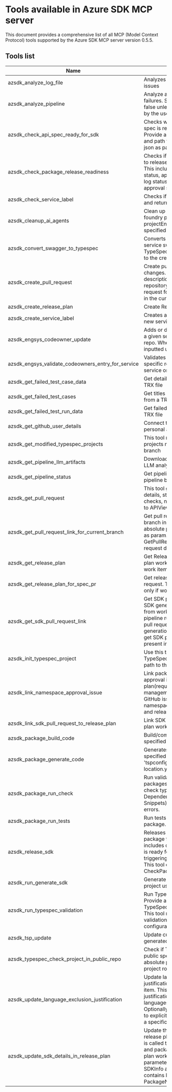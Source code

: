 # Tools available in Azure SDK MCP server

This document provides a comprehensive list of all MCP (Model Context Protocol) tools supported by the Azure SDK MCP server version 0.5.5.

## Tools list

| Name | Description |
|----------------------------------------------|---------------------------------------------------------------------------------------------------------------------------------------------|
| azsdk_analyze_log_file | Analyzes a log file for errors and issues |
| azsdk_analyze_pipeline | Analyze azure pipeline for failures. Set analyzeWithAgent to false unless requested otherwise by the user |
| azsdk_check_api_spec_ready_for_sdk | Checks whether a TypeSpec API spec is ready to generate SDK. Provide a pull request number and path to TypeSpec project json as params. |
| azsdk_check_package_release_readiness | Checks if SDK package is ready to release (release readiness). This includes checking pipeline status, apiview status, change log status, and namespace approval status. |
| azsdk_check_service_label | Checks if a service label exists and returns its details |
| azsdk_cleanup_ai_agents | Clean up AI agents in an AI foundry project. Leave projectEndpoint empty if not specified |
| azsdk_convert_swagger_to_typespec | Converts an existing Azure service swagger definition to a TypeSpec project. Returns path to the created project. |
| azsdk_create_pull_request | Create pull request for repository changes. Provide title, description and path to repository root. Creates a pull request for committed changes in the current branch. |
| azsdk_create_release_plan | Create Release Plan |
| azsdk_create_service_label | Creates a pull request to add a new service label |
| azsdk_engsys_codeowner_update | Adds or deletes codeowners for a given service label or path in a repo. When isAdding is false, the inputted users will be removed. |
| azsdk_engsys_validate_codeowners_entry_for_service | Validates codeowners in a specific repository for a given service or repo path. |
| azsdk_get_failed_test_case_data | Get details for a failed test from a TRX file |
| azsdk_get_failed_test_cases | Get titles of failed test cases from a TRX file |
| azsdk_get_failed_test_run_data | Get failed test run data from a TRX file |
| azsdk_get_github_user_details | Connect to GitHub using personal access token. |
| azsdk_get_modified_typespec_projects | This tool returns list of TypeSpec projects modified in current branch |
| azsdk_get_pipeline_llm_artifacts | Downloads artifacts intended for LLM analysis from a pipeline run |
| azsdk_get_pipeline_status | Get pipeline status for a given pipeline build ID |
| azsdk_get_pull_request | This tool gets pull request details, status, comments, checks, next action details, links to APIView reviews. |
| azsdk_get_pull_request_link_for_current_branch | Get pull request link for current branch in the repo. Provide absolute path to repository root as param. This tool call GetPullRequest to get pull request details. |
| azsdk_get_release_plan | Get Release Plan: Get release plan work item details for a given work item id or release plan Id. |
| azsdk_get_release_plan_for_spec_pr | Get release plan for API spec pull request. This tool should be used only if work item Id is unknown. |
| azsdk_get_sdk_pull_request_link | Get SDK pull request link from SDK generation pipeline run or from work item. Build ID of pipeline run is required to query pull request link from SDK generation pipeline. This tool can get SDK pull request details if present in a work item. |
| azsdk_init_typespec_project | Use this tool to initialize a new TypeSpec project. Returns the path to the created project. |
| azsdk_link_namespace_approval_issue | Link package namespace approval issue to release plan(required only for management plan). This requires GitHub issue URL for the namespace approval request and release plan work item id. |
| azsdk_link_sdk_pull_request_to_release_plan | Link SDK pull request to release plan work item |
| azsdk_package_build_code | Build/compile SDK code for a specified project locally. |
| azsdk_package_generate_code | Generates SDK code for a specified language using either 'tspconfig.yaml' or 'tsp-location.yaml'. Runs locally. |
| azsdk_package_run_check | Run validation checks for SDK packages. Provide package path, check type (All, Changelog, Dependency, Readme, Cspell, Snippets), and whether to fix errors. |
| azsdk_package_run_tests | Run tests for the specified SDK package. Provide package path. |
| azsdk_release_sdk | Releases the specified SDK package for a language. This includes checking if the package is ready for release and triggering the release pipeline. This tool calls CheckPackageReleaseReadiness |
| azsdk_run_generate_sdk | Generate SDK from a TypeSpec project using pipeline. |
| azsdk_run_typespec_validation | Run TypeSpec validation. Provide absolute path to TypeSpec project root as param. This tool runs TypeSpec validation and TypeSpec configuration validation. |
| azsdk_tsp_update | Update customized TypeSpec-generated client code |
| azsdk_typespec_check_project_in_public_repo | Check if TypeSpec project is in public spec repo. Provide absolute path to TypeSpec project root as param. |
| azsdk_update_language_exclusion_justification | Update language exclusion justification in release plan work item. This tool is called to update justification for excluded languages in the release plan. Optionally pass a language name to explicitly request exclusion for a specific language. |
| azsdk_update_sdk_details_in_release_plan | Update the SDK details in the release plan work item. This tool is called to update SDK language and package name in the release plan work item. sdkDetails parameter is a JSON of list of SDKInfo and each SDKInfo contains Language and PackageName as properties. |